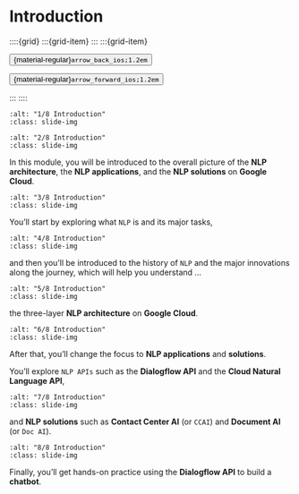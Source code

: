 # Introduction

<aside class="margin sidebar">

::::{grid}
:::{grid-item}
:::
:::{grid-item}
<div id="slide-controls" class="btn-toolbar justify-content-between">

<button id="arrow_back" class="sd-btn">{material-regular}`arrow_back_ios;1.2em`</button>

<button id="arrow_forward" class="sd-btn">{material-regular}`arrow_forward_ios;1.2em`</button>
</div>
:::
::::
</aside>
<div class="slides">
<div>

```{image} ../../../images/gcp_courses/nlp_on_gcp/nlp_on_gcp/intro/001.jpg
:alt: "1/8 Introduction"
:class: slide-img
```
<div class="cell tag_remove-input tag_output_scroll docutils container">
<div class="cell_output docutils container">


</div>
</div>
</div>
</div>
<div class="slides">
<div>

```{image} ../../../images/gcp_courses/nlp_on_gcp/nlp_on_gcp/intro/002.jpg
:alt: "2/8 Introduction"
:class: slide-img
```
<div class="cell tag_remove-input tag_output_scroll docutils container">
<div class="cell_output docutils container">

In this module, you will be introduced to the overall picture of the **NLP architecture**, the **NLP applications**, and the **NLP solutions** on **Google Cloud**.
</div>
</div>
</div>
</div>
<div class="slides">
<div>

```{image} ../../../images/gcp_courses/nlp_on_gcp/nlp_on_gcp/intro/003.jpg
:alt: "3/8 Introduction"
:class: slide-img
```
<div class="cell tag_remove-input tag_output_scroll docutils container">
<div class="cell_output docutils container">

You’ll start by exploring what `NLP` is and its major tasks,
</div>
</div>
</div>
</div>
<div class="slides">
<div>

```{image} ../../../images/gcp_courses/nlp_on_gcp/nlp_on_gcp/intro/004.jpg
:alt: "4/8 Introduction"
:class: slide-img
```
<div class="cell tag_remove-input tag_output_scroll docutils container">
<div class="cell_output docutils container">

and then you’ll be introduced to the history of `NLP` and the major innovations along the journey, which will help you understand ...
</div>
</div>
</div>
</div>
<div class="slides">
<div>

```{image} ../../../images/gcp_courses/nlp_on_gcp/nlp_on_gcp/intro/005.jpg
:alt: "5/8 Introduction"
:class: slide-img
```
<div class="cell tag_remove-input tag_output_scroll docutils container">
<div class="cell_output docutils container">

the three-layer **NLP architecture** on **Google Cloud**.
</div>
</div>
</div>
</div>
<div class="slides">
<div>

```{image} ../../../images/gcp_courses/nlp_on_gcp/nlp_on_gcp/intro/006.jpg
:alt: "6/8 Introduction"
:class: slide-img
```
<div class="cell tag_remove-input tag_output_scroll docutils container">
<div class="cell_output docutils container">

After that, you’ll change the focus to **NLP applications** and **solutions**. 

You’ll explore `NLP APIs` such as the **Dialogflow API** and the **Cloud Natural Language API**,
</div>
</div>
</div>
</div>
<div class="slides">
<div>

```{image} ../../../images/gcp_courses/nlp_on_gcp/nlp_on_gcp/intro/007.jpg
:alt: "7/8 Introduction"
:class: slide-img
```
<div class="cell tag_remove-input tag_output_scroll docutils container">
<div class="cell_output docutils container">

and **NLP solutions** such as **Contact Center AI** (or `CCAI`) and **Document AI** (or `Doc AI`).
</div>
</div>
</div>
</div>
<div class="slides">
<div>

```{image} ../../../images/gcp_courses/nlp_on_gcp/nlp_on_gcp/intro/008.jpg
:alt: "8/8 Introduction"
:class: slide-img
```
<div class="cell tag_remove-input tag_output_scroll docutils container">
<div class="cell_output docutils container">

Finally, you’ll get hands-on practice using the **Dialogflow API** to build a **chatbot**.
</div>
</div>
</div>
</div>
